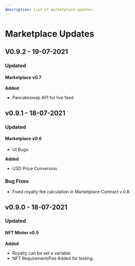 ```yaml
---
description: List of marketplace updates.
---
```


# Marketplace Updates

## V0.9.2 - 19-07-2021

### Updated

#### Marketplace v0.7

**Added**

* Pancakeswap API for live feed 

## v0.9.1 - 18-07-2021

### Updated

#### Marketplace v0.6

* UI Bugs.

**Added**

* USD Price Conversion.



### Bug Fixes

* Fixed royalty fee calculation in Marketplace Contract v.0.8.

## v0.9.0 - 18-07-2021

### Updated

#### NFT Minter  v0.5

**Added**

* Royalty can be set a variable.
* NFT Requirement/Fee Added for testing.


